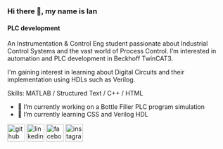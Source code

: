 ### Hi there 👋, my name is Ian
#### PLC development
An Instrumentation & Control Eng student passionate about Industrial Control Systems and the vast world of Process Control.
 I’m interested in automation  and PLC development in Beckhoff TwinCAT3.

I'm gaining interest in learning about Digital Circuits and their implementation using HDLs such as Verilog.

Skills: MATLAB / Structured Text / C++ / HTML 

- 🔭 I’m currently working on a Bottle Filler PLC program simulation 
- 🌱 I’m currently learning CSS and Verilog HDL



[<img src='https://cdn.jsdelivr.net/npm/simple-icons@3.0.1/icons/github.svg' alt='github' height='40'>](https://github.com/ianmunai)  [<img src='https://cdn.jsdelivr.net/npm/simple-icons@3.0.1/icons/linkedin.svg' alt='linkedin' height='40'>](https://www.linkedin.com/in/IanMunai/)  [<img src='https://cdn.jsdelivr.net/npm/simple-icons@3.0.1/icons/facebook.svg' alt='facebook' height='40'>](https://www.facebook.com/IaneMunai)  [<img src='https://cdn.jsdelivr.net/npm/simple-icons@3.0.1/icons/instagram.svg' alt='instagram' height='40'>](https://www.instagram.com/ianmunai/)  

